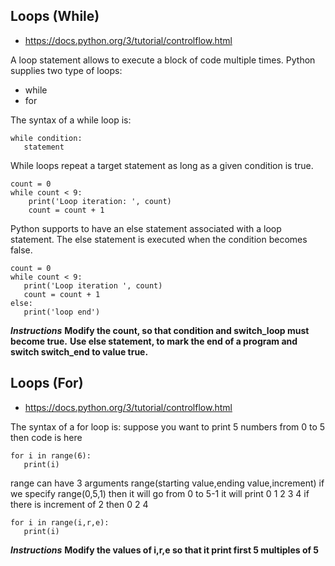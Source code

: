 ## Loops (While)

- https://docs.python.org/3/tutorial/controlflow.html

A loop statement allows to execute a block of code multiple times. Python supplies two type of loops: 
* while 
* for 

The syntax of a while loop is:

```
while condition:
   statement
```

While loops repeat a target statement as long as a given condition is true.

```
count = 0
while count < 9:
    print('Loop iteration: ', count)
    count = count + 1
```

Python supports to have an else statement associated with a loop statement. The else statement is executed when the condition becomes false.

```
count = 0
while count < 9:
   print('Loop iteration ', count)
   count = count + 1
else:
   print('loop end')
```

**_Instructions_**
**Modify the count, so that condition and switch_loop must become true.**
**Use else statement, to mark the end of a program and switch switch_end to value true.**
## Loops (For)
- https://docs.python.org/3/tutorial/controlflow.html


The syntax of a for loop is:
suppose you want to print 5 numbers from  0 to 5 then code is here
```
for i in range(6):
   print(i)
```
range can have 3 arguments range(starting value,ending value,increment)
if we specify range(0,5,1)
then it will go from 0 to 5-1
it will print 0 1 2 3 4
if there is increment of 2
then 0 2 4
```
for i in range(i,r,e):
   print(i)
```

**_Instructions_**
**Modify the values of i,r,e so that it print first 5 multiples of 5**

